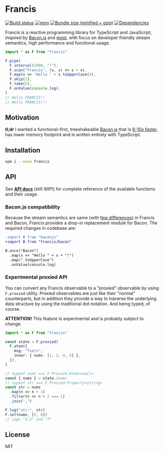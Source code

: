 # Francis

[![Build status](https://img.shields.io/travis/milankinen/francis/master.svg?style=flat-square)](https://travis-ci.org/milankinen/francis)
[![npm](https://img.shields.io/npm/v/francis.svg?style=flat-square)](https://www.npmjs.com/package/francis)
[![Bundle size (minified + gzip)](https://img.shields.io/bundlephobia/minzip/francis.svg?style=flat-square)](https://bundlephobia.com/result?p=francis)
[![Dependencies](https://david-dm.org/milankinen/francis.svg?style=flat-square)](https://github.com/milankinen/francis/blob/master/package.json)

Francis is a reactive programming library for TypeScript and JavaScript, inspired by
[Bacon.js](https://github.com/baconjs/bacon.js) and [most](https://github.com/cujojs/most),
with focus on developer friendly stream semantics, high performance and functional usage.

```typescript
import * as F from "francis"

F.pipe(
  F.interval(1000, "!"),
  F.scan("Francis", (s, x) => s + x),
  F.map(s => "Hello " + s.toUpperCase()),
  F.skip(2),
  F.take(2),
  F.onValue(console.log),
)
// Hello FRANCIS!!
// Hello FRANCIS!!!
```

## Motivation

**tl;dr** I wanted a functional-first, treeshakeable [Bacon.js](https://github.com/baconjs/bacon.js)
that is [6-10x faster](perf#latest-test-results), has lower memory footprint and is written
entirely with TypeScript.


## Installation

```bash
npm i --save francis
```

## API

See **[API docs](https://milankinen.github.io/francis)** (still WIP!) for complete
reference of the available functions and their usage.

### Bacon.js compatibility

Because the stream semantics are same (with [few differences](BACON.md)) in Francis and
Bacon, Francis provides a drop-in replacement module for Bacon. The required changes
in codebase are:

```diff
-import B from "baconjs"
+import B from "francis/bacon"

B.once("Bacon")
  .map(x => "Hello " + x + "!")
  .map(".toUpperCase")
  .onValue(console.log)
```

### Experimental proxied API

You can convert any Francis observable to a "proxied" observable by using `F.proxied`
utility. Proxied observables are just like their "normal" counterparts, but in
addition they provide a way to traverse the underlying data structure by using
the traditional dot notation. And being typed, of course.

**ATTENTION!** This feature is experimental and is probably subject to change.

```ts
import * as F from "francis"

const state = F.proxied(
  F.atom({
    msg: "Tsers",
    inner: { nums: [1, 2, 4, 5] },
  }),
)

// typeof nums === F.Proxied.Atom<num[]>
const { nums } = state.inner
// typeof str === F.Proxied.Property<string>
const str = nums
  .map(n => n + 1)
  .filter(n => n % 2 === 1)
  .join(",")

F.log("str:", str)
F.set(nums, [5, 6])
// logs "3,5" and "7"
```

## License

MIT
